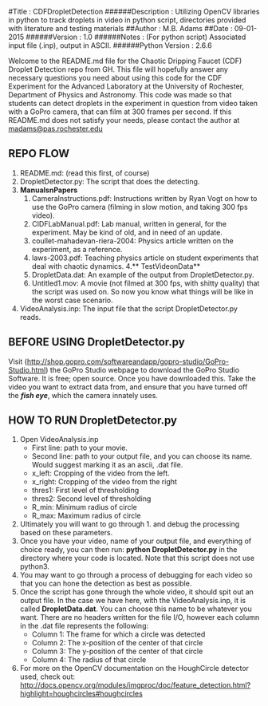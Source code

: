 #Title			: CDFDropletDetection
######Description		: Utilizing OpenCV libraries in python to track droplets in video in python script, directories provided with literature and testing materials
##Author			: M.B. Adams
##Date			: 09-01-2015
######Version		: 1.0
######Notes			: (For python script) Associated input file (.inp), output in ASCII.
######Python Version		: 2.6.6

Welcome to the README.md file for the Chaotic Dripping Faucet (CDF) Droplet Detection repo from GH. This file will hopefully answer any necessary questions you need about using this code for the CDF Experiment for the Advanced Laboratory at the University of Rochester, Department of Physics and Astronomy. This code was made so that students can detect droplets in the experiment in question from video taken with a GoPro camera, that can film at 300 frames per second. If this README.md does not satisfy your needs, please contact the author at madams@pas.rochester.edu


## REPO FLOW
1. README.md: (read this first, of course)
2. DropletDetector.py: The script that does the detecting.
3. **ManualsnPapers**
   1. CameraInstructions.pdf: Instructions written by Ryan Vogt on how to use the GoPro camera (filming in slow motion, and taking 300 fps video).
   2. CIDFLabManual.pdf: Lab manual, written in general, for the experiment. May be kind of old, and in need of an update.
   3. coullet-mahadevan-riera-2004: Physics article written on the experiment, as a reference.
   4. laws-2003.pdf: Teaching physics article on student experiments that deal with chaotic dynamics.
4.** TestVideonData**
     1. DropletData.dat: An example of the output from DropletDetector.py.
     2. Untitled1.mov: A movie (not filmed at 300 fps, with shitty quality) that the script was used on. So now you know what things will be like in the worst case scenario.
5. VideoAnalysis.inp: The input file that the script DropletDetector.py reads.

## BEFORE USING DropletDetector.py

Visit (http://shop.gopro.com/softwareandapp/gopro-studio/GoPro-Studio.html) the GoPro Studio webpage to download the GoPro Studio Software. It is free; open source. Once you have downloaded this. Take the video you want to extract data from, and ensure that you have turned off the ***fish eye***, which the camera innately uses.

## HOW TO RUN DropletDetector.py
1. Open VideoAnalysis.inp
   * First line: path to your movie.
   * Second line: path to your output file, and you can choose its name. Would suggest marking it as an ascii, .dat file.
   * x_left: Cropping of the video from the left.
   * x_right: Cropping of the video from the right
   * thres1: First level of thresholding
   * thres2: Second level of thresholding
   * R_min: Minimum radius of circle
   * R_max: Maximum radius of circle
2. Ultimately you will want to go through 1. and debug the processing based on these parameters.
3. Once you have your video, name of your output file, and everything of choice ready, you can then run: **python DropletDetector.py** in the directory where your code is located. Note that this script does not use python3.
4. You may want to go through a process of debugging for each video so that you can hone the detection as best as possible.
5. Once the script has gone through the whole video, it should spit out an output file. In the case we have here, with the VideoAnalysis.inp, it is called **DropletData.dat**. You can choose this name to be whatever you want. There are no headers written for the file I/O, however each column in the .dat file represents the following:
   * Column 1: The frame for which a circle was detected
   * Column 2: The x-position of the center of that circle
   * Column 3: The y-position of the center of that circle
   * Column 4: The radius of that circle
6. For more on the OpenCV documentation on the HoughCircle detector used, check out: http://docs.opencv.org/modules/imgproc/doc/feature_detection.html?highlight=houghcircles#houghcircles

